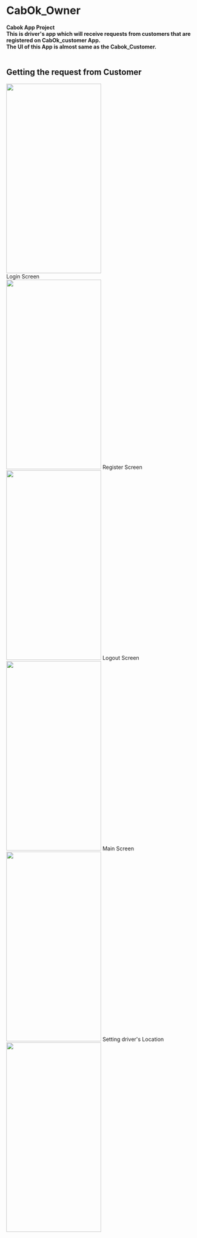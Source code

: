 # CabOk_Owner
**Cabok App Project**</br>
**This is driver's app which will receive requests from customers that are registered on CabOk_customer App.** </br>
**The UI of this App is almost same as the Cabok_Customer.** </br>
</br>
## Getting the request from Customer
<img src="https://user-images.githubusercontent.com/84381731/187267717-db0ed7e2-9157-49ab-9d9a-611afaa56d9c.jpg" width="250" height="500">
</br>
Login Screen</br>
<img src="https://user-images.githubusercontent.com/84381731/187258603-34699dd1-73f6-4e7f-a8db-bac452a1f369.jpg" width="250" height="500">
Register Screen</br>
<img src="https://user-images.githubusercontent.com/84381731/187260274-8cc78ac1-638b-4ab6-bcc2-0ff696d2f9f5.jpg" width="250" height="500" />
Logout Screen
</br>
<img src="https://user-images.githubusercontent.com/84381731/187261943-91c2977a-cfe4-4050-8c8c-1f9dc796c43f.jpg" width="250" height="500" />
Main Screen
</br>
<img src="https://user-images.githubusercontent.com/84381731/187267261-f52db4de-d320-40aa-83ca-8e8654837b9e.jpg" width="250" height="500" />
Setting driver's Location
</br>
<img src="https://user-images.githubusercontent.com/84381731/187262188-017ada13-a2db-404a-85d1-ec34e658ad5b.jpg" width="250" height="500" />
